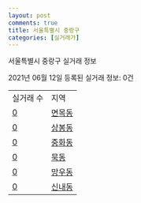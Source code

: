 ```yaml
---
layout: post
comments: true
title: 서울특별시 중랑구
categories: [실거래가]
---
```


서울특별시 중랑구 실거래 정보

2021년 06월 12일 등록된 실거래 정보: 0건


<table>
  <tr>
    <td>실거래 수</td>
    <td>지역</td>
  </tr>

  
  <tr>
    <td><a href="1126010100.html">0</a></td>
    <td><a href="1126010100.html">면목동</a></td>
  </tr>
    

  <tr>
    <td><a href="1126010200.html">0</a></td>
    <td><a href="1126010200.html">상봉동</a></td>
  </tr>
    

  <tr>
    <td><a href="1126010300.html">0</a></td>
    <td><a href="1126010300.html">중화동</a></td>
  </tr>
    

  <tr>
    <td><a href="1126010400.html">0</a></td>
    <td><a href="1126010400.html">묵동</a></td>
  </tr>
    

  <tr>
    <td><a href="1126010500.html">0</a></td>
    <td><a href="1126010500.html">망우동</a></td>
  </tr>
    

  <tr>
    <td><a href="1126010600.html">0</a></td>
    <td><a href="1126010600.html">신내동</a></td>
  </tr>
    


</table>
    
